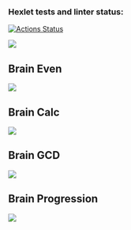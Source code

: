 ### Hexlet tests and linter status:
[![Actions Status](https://github.com/rdsid/js-starter-project-44/actions/workflows/hexlet-check.yml/badge.svg)](https://github.com/rdsid/js-starter-project-44/actions)

<a href="https://codeclimate.com/github/rdsid/hexlet-git/maintainability"><img src="https://api.codeclimate.com/v1/badges/5b4750a40565006ed535/maintainability" /></a><br>
<h2>Brain Even</h2>
<a href="https://asciinema.org/a/QOBZFSY8iAEXaBjIzCc0Sg4pN" target="_blank"><img src="https://asciinema.org/a/QOBZFSY8iAEXaBjIzCc0Sg4pN.svg" /></a><br>
<h2>Brain Calc</h2>
<a href="https://asciinema.org/a/2PhFuCMNGpMTU53nlOtPmqzvA" target="_blank"><img src="https://asciinema.org/a/2PhFuCMNGpMTU53nlOtPmqzvA.svg" /></a>
<h2>Brain GCD</h2>
<a href="https://asciinema.org/a/FWcgwCku0OvVdD8PA8t7hwGho" target="_blank"><img src="https://asciinema.org/a/FWcgwCku0OvVdD8PA8t7hwGho.svg" /></a>
<h2>Brain Progression</h2>
<a href="https://asciinema.org/a/fIrEYKpUixWUX074kMSnIkDHE" target="_blank"><img src="https://asciinema.org/a/fIrEYKpUixWUX074kMSnIkDHE.svg" /></a>
